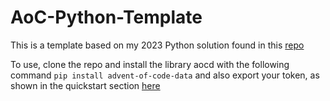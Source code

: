 # AoC-Python-Template

This is a template based on my 2023 Python solution found in this [repo](https://github.com/Anshuman-UCSB/Advent-Of-Code)

To use, clone the repo and install the library aocd with the following command
`pip install advent-of-code-data`
and also export your token, as shown in the quickstart section [here](https://pypi.org/project/advent-of-code-data/)
